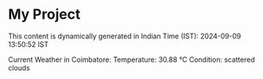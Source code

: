# My Project

This content is dynamically generated in Indian Time (IST): 2024-09-09 13:50:52 IST


Current Weather in Coimbatore:
Temperature: 30.88 °C
Condition: scattered clouds
